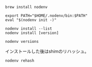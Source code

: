 ```
brew install nodenv
```


```
export PATH="$HOME/.nodenv/bin:$PATH"
eval "$(nodenv init -)"
```

```
nodenv install --list
nodenv install [version]
```


```
nodenv versions
```


インストールした後はshimのリハッシュ。
```
nodenv rehash
```